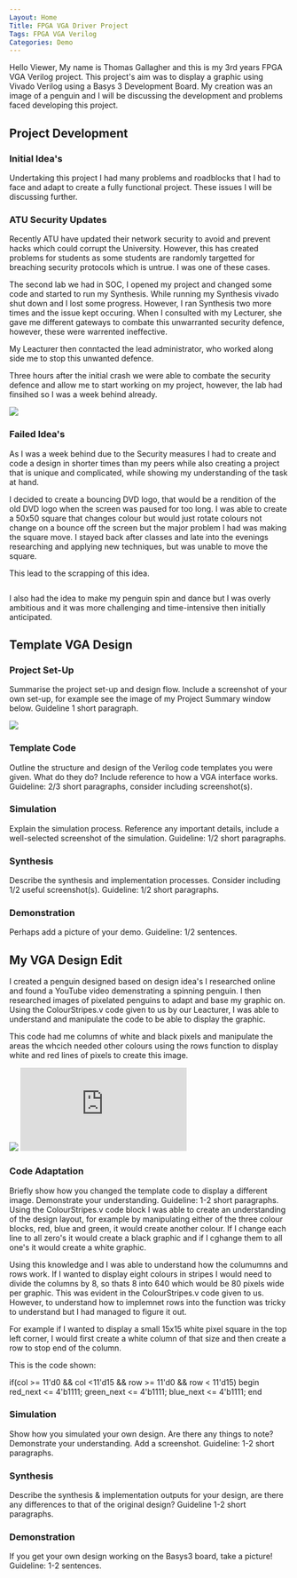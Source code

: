 ```yaml
---
Layout: Home
Title: FPGA VGA Driver Project
Tags: FPGA VGA Verilog
Categories: Demo
---
```


Hello Viewer, My name is Thomas Gallagher and this is my 3rd years FPGA VGA Verilog project. This project's aim was to display a graphic using Vivado Verilog using a Basys 3 Development Board. My creation was an image of a penguin and I will be discussing the development and problems faced developing this project.

## **Project Development**
### **Initial Idea's**
Undertaking this project I had many problems and roadblocks that I had to face and adapt to create a fully functional project. These issues I will be discussing further.

### **ATU Security Updates**
Recently ATU have updated their network security to avoid and prevent hacks which could corrupt the University. However, this has created problems for students as some students are randomly targetted for breaching security protocols which is untrue. I was one of these cases. 

The second lab we had in SOC, I opened my project and changed some code and started to run my Synthesis. While running my Synthesis vivado shut down and I lost some progress. However, I ran Synthesis two more times and the issue kept occuring. When I consulted with my Lecturer, she gave me different gateways to combate this unwarranted security defence, however, these were warrented ineffective. 

My Leacturer then conntacted the lead administrator, who worked along side me to stop this unwanted defence. 

Three hours after the initial crash we were able to combate the security defence and allow me to start working on my project, however, the lab had finsihed so I was a week behind already.

<img src ="Screenshot 2024-11-29 134949.png"> 

### **Failed Idea's**

As I was a week behind due to the Security measures I had to create and code a design in shorter times than my peers while also creating a project that is unique and complicated, while showing my understanding of the task at hand. 

I decided to create a bouncing DVD logo, that would be a rendition of the old DVD logo when the screen was paused for too long. I was able to create a 50x50 square that changes colour but would just rotate colours not change on a bounce off the screen but the major problem I had was making the square move. I stayed back after classes and late into the evenings researching and applying new techniques, but was unable to move the square.

This lead to the scrapping of this idea. 

<img src="">

I also had the idea to make my penguin spin and dance but I was overly ambitious and it was more challenging and time-intensive then initially anticipated. 

## **Template VGA Design**
### **Project Set-Up**
Summarise the project set-up and design flow. Include a screenshot of your own set-up, for example see the image of my Project Summary window below. Guideline 1 short paragraph.

<img src="Screenshot 2024-11-11 171309.png">

### **Template Code**
Outline the structure and design of the Verilog code templates you were given. What do they do? Include reference to how a VGA interface works. Guideline: 2/3 short paragraphs, consider including screenshot(s).
### **Simulation**
Explain the simulation process. Reference any important details, include a well-selected screenshot of the simulation. Guideline: 1/2 short paragraphs.
### **Synthesis**
Describe the synthesis and implementation processes. Consider including 1/2 useful screenshot(s). Guideline: 1/2 short paragraphs.
### **Demonstration**
Perhaps add a picture of your demo. Guideline: 1/2 sentences.

## **My VGA Design Edit**
I created a penguin designed based on design idea's I researched online and found a YouTube video demenstrating a spinning penguin. I then researched images of pixelated penguins to adapt and base my graphic on. Using the ColourStripes.v code given to us by our Leacturer, I was able to understand and manipulate the code to be able to display the graphic. 

This code had me columns of white and black pixels and manipulate the areas the whcich needed other colours using the rows function to display white and red lines of pixels to create this image. 

<img src="IMG_5611.jpeg">


<embed src ="https://youtube.com/shorts/Bjjqv0e9A6A?si=gxAfeC34kaNy-xQb">

### **Code Adaptation**
Briefly show how you changed the template code to display a different image. Demonstrate your understanding. Guideline: 1-2 short paragraphs.
Using the ColourStripes.v code block I was able to create an understanding of the design layout, for example by manipulating either of the three colour blocks, red, blue and green, it would create another colour. If I change each line to all zero's it would create a black graphic and if I cghange them to all one's it would create a white graphic.

Using this knowledge and I was able to understand how the columumns and rows work. If I wanted to display eight colours in stripes I would need to divide the columns by 8, so thats 8 into 640 which would be 80 pixels wide per graphic. This was evident in the ColourStripes.v code given to us. However, to understand how to implemnet rows into the function was tricky to understand but I had managed to figure it out.

For example if I wanted to display a small 15x15 white pixel square in the top left corner, I would first create a white column of that size and then create a row to stop end of the column.

This is the code shown:

if(col >= 11'd0 && col <11'd15 && row >= 11'd0 && row < 11'd15)
begin
red_next   <= 4'b1111;
green_next <= 4'b1111;
blue_next  <= 4'b1111;
end

### **Simulation**
Show how you simulated your own design. Are there any things to note? Demonstrate your understanding. Add a screenshot. Guideline: 1-2 short paragraphs.
### **Synthesis**
Describe the synthesis & implementation outputs for your design, are there any differences to that of the original design? Guideline 1-2 short paragraphs.
### **Demonstration**
If you get your own design working on the Basys3 board, take a picture! Guideline: 1-2 sentences.
